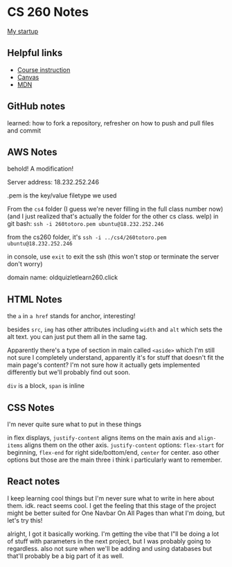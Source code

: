# CS 260 Notes

[My startup](https://simon.cs260.click)

## Helpful links

- [Course instruction](https://github.com/webprogramming260)
- [Canvas](https://byu.instructure.com)
- [MDN](https://developer.mozilla.org)

##  GitHub notes
learned: how to fork a repository, refresher on how to push and pull files and commit


## AWS Notes

behold! A modification!

Server address: 18.232.252.246

.pem is the key/value filetype we used

From the `cs4` folder (I guess we're never filling in the full class number now) (and I just realized that's actually the folder for the other cs class. welp) in git bash: `ssh -i 260totoro.pem ubuntu@18.232.252.246`

from the cs260 folder, it's `ssh -i ../cs4/260totoro.pem ubuntu@18.232.252.246`

in console, use `exit` to exit the ssh (this won't stop or terminate the server don't worry)

domain name: oldquizletlearn260.click




## HTML Notes
the  `a` in  `a href` stands for anchor, interesting!

besides `src`, `img` has other attributes including `width` and `alt` which sets the alt text. you can just put them all in the same tag.

Apparently there's a type of section in main called `<aside>` which I'm still not sure I completely understand, apparently it's for stuff that doesn't fit the main page's content? I'm not sure how it actually gets implemented differently but we'll probably find out soon.

`div` is a block, `span` is inline

## CSS Notes

I'm never quite sure what to put in these things

in flex displays, `justify-content` aligns items on the main axis and `align-items` aligns them on the other axis. `justify-content` options: `flex-start` for beginning, `flex-end` for right side/bottom/end, `center` for center. aso other options but those are the main three i think i particularly want to remember.

## React notes

I keep learning cool things but I'm never sure what to write in here about them. idk. react seems cool. I get the feeling that this stage of the project might be better suited for One Navbar On All Pages than what I'm doing, but let's try this!

alright, I got it basically working. I'm getting the vibe that I"ll be doing a lot of stuff with parameters in the next project, but I was probably going to regardless. also not sure when we'll be adding and using databases but that'll probably be a big part of it as well.
